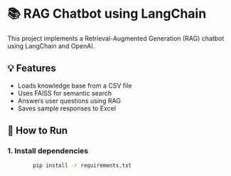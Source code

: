 # 📚 RAG Chatbot using LangChain

This project implements a Retrieval-Augmented Generation (RAG) chatbot using LangChain and OpenAI.

## 💡 Features
- Loads knowledge base from a CSV file
- Uses FAISS for semantic search
- Answers user questions using RAG
- Saves sample responses to Excel

## 🚀 How to Run

### 1. Install dependencies
```bash
        pip install -r requirements.txt
